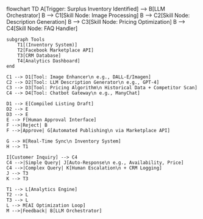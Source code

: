 flowchart TD
    A[Trigger: Surplus Inventory Identified] --> B[LLM Orchestrator]
    B --> C1[Skill Node: Image Processing]
    B --> C2[Skill Node: Description Generation]
    B --> C3[Skill Node: Pricing Optimization]
    B --> C4[Skill Node: FAQ Handler]

    subgraph Tools
        T1[(Inventory System)]
        T2[Facebook Marketplace API]
        T3[CRM Database]
        T4[Analytics Dashboard]
    end

    C1 --> D1[Tool: Image Enhancer\n e.g., DALL-E/Imagen]
    C2 --> D2[Tool: LLM Description Generator\n e.g., GPT-4]
    C3 --> D3[Tool: Pricing Algorithm\n Historical Data + Competitor Scan]
    C4 --> D4[Tool: Chatbot Gateway\n e.g., ManyChat]

    D1 --> E[Compiled Listing Draft]
    D2 --> E
    D3 --> E
    E --> F[Human Approval Interface]
    F -->|Reject| B
    F -->|Approve| G[Automated Publishing\n via Marketplace API]

    G --> H[Real-Time Sync\n Inventory System]
    H --> T1

    I[Customer Inquiry] --> C4
    C4 -->|Simple Query| J[Auto-Response\n e.g., Availability, Price]
    C4 -->|Complex Query| K[Human Escalation\n + CRM Logging]
    J --> T3
    K --> T3

    T1 --> L[Analytics Engine]
    T2 --> L
    T3 --> L
    L --> M[AI Optimization Loop]
    M -->|Feedback| B[LLM Orchestrator]